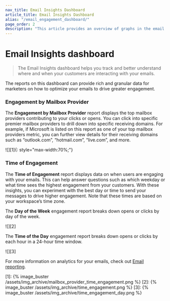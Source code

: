 ```yaml
---
nav_title: Email Insights Dashboard
article_title: Email Insights Dashboard
alias: "/email_engagement_dashboard/"
page_order: 2
description: "This article provides an overview of graphs in the email insights dashboard."
---
```


# Email Insights dashboard

> The Email Insights dashboard helps you track and better understand where and when your customers are interacting with your emails. 

The reports on this dashboard can provide rich and granular data for marketers on how to optimize your emails to drive greater engagement.

### Engagement by Mailbox Provider

The **Engagement by Mailbox Provider** report displays the top mailbox providers contributing to your clicks or opens. You can click into specific premier mailbox providers to drill down into specific receiving domains. For example, if Microsoft is listed on this report as one of your top mailbox providers metric, you can further view details for their receiving domains such as “outlook.com”, “hotmail.com”, “live.com”, and more.

![][1]{: style="max-width:70%;"}

### Time of Engagement

The **Time of Engagement** report displays data on when users are engaging with your emails. This can help answer questions such as which weekday or what time sees the highest engagement from your customers. With these insights, you can experiment with the best day or time to send your messages to drive higher engagement. Note that these times are based on your workspace’s time zone.

The **Day of the Week** engagement report breaks down opens or clicks by day of the week. 

![][2]

The **Time of the Day** engagement report breaks down opens or clicks by each hour in a 24-hour time window.

![][3]

For more information on analytics for your emails, check out [Email reporting]({{site.baseurl}}/user_guide/message_building_by_channel/email/reporting_and_analytics/email_reporting/).

[1]: {% image_buster /assets/img_archive/mailbox_provider_time_engagement.png %}
[2]: {% image_buster /assets/img_archive/time_engagement.png %}
[3]: {% image_buster /assets/img_archive/time_engagement_day.png %}